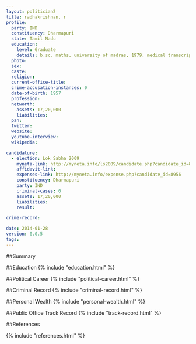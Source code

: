 ```yaml
---
layout: politician2
title: radhakrishnan. r
profile: 
  party: IND
  constituency: Dharmapuri
  state: Tamil Nadu
  education: 
    level: Graduate
    details: b.sc. maths, university of madras, 1979, medical transcription course 2006, & office management course,  2007, dte, chennai,  medical secretarial course, uk, 2006
  photo: 
  sex: 
  caste: 
  religion: 
  current-office-title: 
  crime-accusation-instances: 0
  date-of-birth: 1957
  profession: 
  networth: 
    assets: 17,20,000
    liabilities: 
  pan: 
  twitter: 
  website: 
  youtube-interview: 
  wikipedia: 

candidature: 
  - election: Lok Sabha 2009
    myneta-link: http://myneta.info/ls2009/candidate.php?candidate_id=8956
    affidavit-link: 
    expenses-link: http://myneta.info/expense.php?candidate_id=8956
    constituency: Dharmapuri 
    party: IND
    criminal-cases: 0
    assets: 17,20,000
    liabilities: 
    result:  

crime-record: 

date: 2014-01-28
version: 0.0.5
tags: 
---
```

##Summary


##Education
{% include "education.html" %}


##Political Career
{% include "political-career.html" %}


##Criminal Record
{% include "criminal-record.html" %}


##Personal Wealth
{% include "personal-wealth.html" %}


##Public Office Track Record
{% include "track-record.html" %}


##References


{% include "references.html" %}